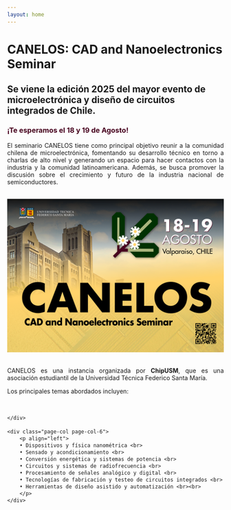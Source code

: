 ```yaml
---
layout: home
---
```



<h1 class="home-title"> CANELOS: CAD and Nanoelectronics Seminar </h1>
	
<h2 class="home-subtitle">Se viene la edición 2025 del mayor evento de microelectrónica y diseño de circuitos integrados de Chile.</h2>

<h3 class="home-subtitle" style="color: #47001e">¡Te esperamos el 18 y 19 de Agosto!</h3>
<!--
<h2 class="home-subtitle">No te pierdas el evento más importante de microelectrónica y diseño de circuitos integrados de Chile.</h2>

<h3 class="home-subtitle" style="color: #47001e">¡Inscríbete <a href="{{ "/registro/" | relative_url }}" style="color: #47001e; text-decoration:underline">aquí</a>!</h3>
-->

<p align="justify">
El seminario CANELOS tiene como principal objetivo reunir a la comunidad chilena de microelectrónica, fomentando su desarrollo técnico en torno a charlas de alto nivel
y generando un espacio para hacer contactos con la industria y la comunidad latinoamericana. 
Además, se busca promover la discusión sobre el crecimiento y futuro de la industria nacional de semiconductores.
</p>

<p align="center"><br><img src="assets/img/flyer_canelos_25.png" alt="folleto CANELOS 2024" style="max-width: 100%"/> </p>

<p align="justify"><br>
CANELOS es una instancia organizada por <b>ChipUSM</b>, que es una asociación estudiantil de la Universidad Técnica Federico Santa María.
</p>

<p align="left">Los principales temas abordados incluyen: </p>

<div class="page-col-wrapper">
	<div class="page-col page-col-7">
	<br>
	    
	</div>
	   
	<div class="page-col page-col-6">
		<p align="left">
		• Dispositivos y física nanométrica <br>
		• Sensado y acondicionamiento <br>	
		• Conversión energética y sistemas de potencia <br>		
		• Circuitos y sistemas de radiofrecuencia <br>	
		• Procesamiento de señales analógico y digital <br>	
		• Tecnologías de fabricación y testeo de circuitos integrados <br>	 
		• Herramientas de diseño asistido y automatización <br><br>	
		</p>
	</div>
</div>


<!--
El Secretario IEEE de ChipUSM, Sebastián Sánchez, ejerce como Chair de la edición 2024 de CANELOS. 
Además, este año contamos con la participación del <b>Capitulo Chileno de la Circuits And Systems Society</b> como co-anfitrión.


<br>



<h1 style="text-align: center"> Anfitriones </h1>

## ChipUSM

La asociación estudiantil ChipUSM nace en 2022 por voluntad de un grupo autoconvocado de estudiantes de la UTFSM interesados en microelectrónica.
Sus objetivos son fomentar el aprendizaje de la microelectrónica y su aplicación práctica en proyectos de diseño de circuitos integrados, 
promover la colaboración entre estudiantes y con entes externos en materia de microelectrónica, 
y ofrecer los medios técnicos y materiales que habiliten la participación de más estudiantes en el ámbito de los circuitos integrados.

Desde su fundación, ChipUSM ha jugado un rol importante difundiendo oportunidades, generando redes de contactos 
y valorizando el trabajo estudiantil en el desarrollo de la microelectrónica en la UTFSM y en Chile.


## Capítulo CAS del IEEE

El Capítulo profesional CAS es la instancia en Chile de la Circuits And Systems Society del Instituto de Ingenieros Eléctricos y Electrónicos (IEEE).
Este Capítulo, que reune a los profesionales del área de la microelectrónica del país, gestiona distintas actividades técnicas y profesionalizantes
mediante el trabajo voluntario de sus miembros y el apoyo de una basta red internacional. 
En particular, el Capítulo CAS permite realizar charlas de alto nivel técnico invitando a expertos de todo el mundo, como quienes exponen en CANELOS.


<h1 style="text-align: center"> Patrocinadores </h1>

## Instituto de Ingenieros Eléctricos y Electrónicos (IEEE)

El IEEE y sus sociedades hacen posible la realización de CANELOS mediante distintos fondos y beneficios que combinamos para el evento.
Además del apoyo y financiamiento del Capítulo CAS, contamos con los programas Distinguished Lecturer para costear viaje y estadía de charlistas expertos.
En esta oportunidad, recibiremos un charlista de la Electron Devices Society.


## Departamento de Electrónica de la UTFSM

El Departamento de Electrónica es la unidad académica de la Universidad Técnica Federico Santa María que está más estrechamente ligada al tema de la microelectrónica,
en investigación y docencia.
La Universidad y el Departamento, en particular, se complacen de apoyar instancias técnicas como CANELOS y valorar también el trabajo extracurricular de los y las
estudiantes de ChipUSM que organizan el evento.


## Ingeniería 2030 de la UTFSM

El programa ING2030, en el marco de su etapa de consolidación, pone a disposición de la comunidad universitaria los Fondos Concursables para el Fortalecimiento de
un Ecosistema de I+D+i+e. El seminario CANELOS es el segundo proyecto con que ChipUSM se adjudica fondos de dicho concurso.


## Centro AC3E

El Centro Avanzado de Ingeniería Eléctrica y Electrónica de las UTFSM es un centro basal multidisciplinario y con un importante enfoque
en transferencia tecnológica, para poner la investigación científica al servicio de la industria nacional y las sociedad.
En los últimos años, el AC3E ha desarrollado gran interés por la microelectrónica y busca potenciar sus capacidades de I+D en la materia.


## Synopsys

asdasd


<h1 style="text-align: center"> Colaboradores </h1>

## Rama IEEE de la UTFSM
La Rama Estudiantil es la instancia del IEEE en nuestra universidad, y como tal, persigue el desarrollo tecnológico al servicio de la humanidad.
Desde su rol de iniciativa estudiantil, la Rama busca complementar la formación ingenieril, tanto en el ámbito técnico como en desarrollo 
habilidades blandas y vocación de servicio.
La Rama contiene Capítulos Estudiantiles que persiguen un mayor nivel técnico en temas correspondientes a alguna de las sociedades del IEEE.
Entre los capítulos que existen en la UTFSM, destaca el nuevo Capítulo Estudiantil conjunto SSCS/CAS/EDS, especializado en microelectrónica.
-->